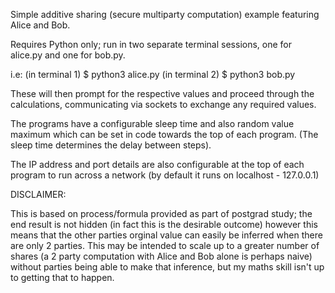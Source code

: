 Simple additive sharing (secure multiparty computation) example featuring Alice and Bob.

Requires Python only; run in two separate terminal sessions, one for alice.py and one for bob.py. 

i.e:
(in terminal 1) $ python3 alice.py
(in terminal 2) $ python3 bob.py

These will then prompt for the respective values and proceed through the calculations, communicating via sockets to exchange any required values.

The programs have a configurable sleep time and also random value maximum which can be set in code towards the top of each program.
(The sleep time determines the delay between steps).

The IP address and port details are also configurable at the top of each program to run across a network (by default it runs on localhost - 127.0.0.1)


DISCLAIMER:

This is based on process/formula provided as part of postgrad study; the end result is not hidden (in fact this is the desirable outcome) however
this means that the other parties orginal value can easily be inferred when there are only 2 parties.  This may be intended to scale up to a greater 
number of shares (a 2 party computation with Alice and Bob alone is perhaps naive) without parties being able to make that inference, but my 
maths skill isn't up to getting that to happen.
